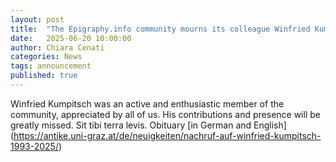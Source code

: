 ```yaml
---
layout: post
title:  "The Epigraphy.info community mourns its colleague Winfried Kumpitsch (1993–2025)"
date:   2025-06-20 10:00:00
author: Chiara Cenati
categories: News
tags: announcement
published: true
---
```


Winfried Kumpitsch was an active and enthusiastic member of the community, appreciated by all of us. His contributions and presence will be greatly missed. Sit tibi terra levis.
Obituary [in German and English] (https://antike.uni-graz.at/de/neuigkeiten/nachruf-auf-winfried-kumpitsch-1993-2025/)
